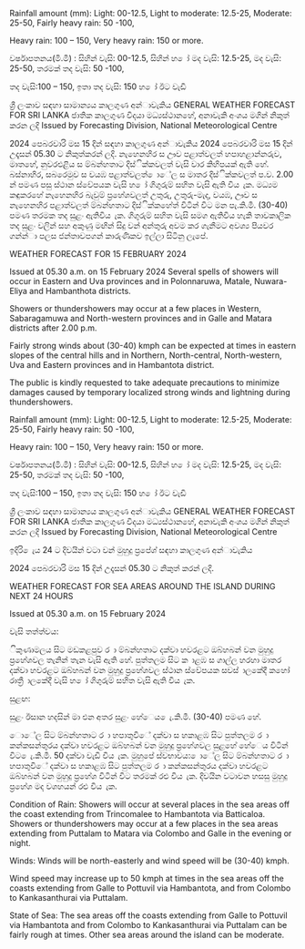 Rainfall amount (mm): Light: 00-12.5, Light to moderate: 12.5-25, Moderate: 25-50, Fairly heavy rain: 50 -100,

Heavy rain: 100 – 150, Very heavy rain: 150 or more.

වර්ෂාපතනය(මි.මී) : සිහින් වැසි: 00-12.5, සිහින් හ ෝ මද වැසි: 12.5-25, මද වැසි: 25-50, තරමක් තද වැසි: 50 -100,

තද වැසි:100 – 150, ඉතා තද වැසි: 150 හ ෝ ඊට වැඩි

ශ්‍රී ලංකාව සඳහා සාමාන්‍යය කාලගුණ අන්‍ාවැකිය GENERAL WEATHER FORECAST FOR SRI LANKA ජාතික කාලගුණ විදයා මධ්‍යස්ථානහේ, අනාවැකි අංශය මගින් නිකුත් කරන ලදි Issued by Forecasting Division, National Meteorological Centre

2024 පෙබරවාරි මස 15 දින්‍ සඳහා කාලගුණ අන්‍ාවැකිය 2024 පෙබරවාරි මස 15 දින්‍ උදෑසන්‍ 05.30 ට නිකුත්කරන්‍ ලදි. නැහෙනහිර ස ඌව පළාත්වලත් හපාහළාන්නරුව, මාතහේ, නුවරඑළිය ස ම්බන්හතාට දිස්ික්කවලත් වැසි වාර කිහිපයක් ඇති හේ. බස්නාහිර, සබරෙමුව ස වයඹ පළාත්වලත් ොේල ස මාතර දිස්ික්කවලත් ප.ව. 2.00 න් පමණ පසු ස්ථාන ස්වේපයක වැසි හ ෝ ගිගුරුම් සහිත වැසි ඇති විය ැක. මධ්‍යම කඳුකරහේ නැහෙනහිර බැවුම් ප්‍රහේශවලත් උතුරු, උතුරු-මැද, වයඹ, ඌව ස නැහෙනහිර පළාත්වලත් ම්බන්හතාට දිස්ික්කහේත් විටින් විට මන පැ.කි.මී. (30-40) පමණ තරමක තද සුළං ඇතිවිය ැක. ගිගුරුම් සහිත වැසි සමග ඇතිවිය හැකි තාවකාලික තද සුළං වලින් සහ අකුණු මඟින් සිදු වන්‍ අන්‍තුරු අවම කර ගැනීමට අවශ්‍ය පියවර ගන්න්‍ා පලස ජන්‍තාවපගන් කාරුණිකව ඉල්ලා සිටිනු ලැපේ.

WEATHER FORECAST FOR 15 FEBRUARY 2024

Issued at 05.30 a.m. on 15 February 2024 Several spells of showers will occur in Eastern and Uva provinces and in Polonnaruwa, Matale, Nuwara-Eliya and Hambanthota districts.

Showers or thundershowers may occur at a few places in Western, Sabaragamuwa and North-western provinces and in Galle and Matara districts after 2.00 p.m.

Fairly strong winds about (30-40) kmph can be expected at times in eastern slopes of the central hills and in Northern, North-central, North-western, Uva and Eastern provinces and in Hambantota district.

The public is kindly requested to take adequate precautions to minimize damages caused by temporary localized strong winds and lightning during thundershowers.

Rainfall amount (mm): Light: 00-12.5, Light to moderate: 12.5-25, Moderate: 25-50, Fairly heavy rain: 50 -100,

Heavy rain: 100 – 150, Very heavy rain: 150 or more.

වර්ෂාපතනය(මි.මී) : සිහින් වැසි: 00-12.5, සිහින් හ ෝ මද වැසි: 12.5-25, මද වැසි: 25-50, තරමක් තද වැසි: 50 -100,

තද වැසි:100 – 150, ඉතා තද වැසි: 150 හ ෝ ඊට වැඩි

ශ්‍රී ලංකාව සඳහා සාමාන්‍යය කාලගුණ අන්‍ාවැකිය GENERAL WEATHER FORECAST FOR SRI LANKA ජාතික කාලගුණ විදයා මධ්‍යස්ථානහේ, අනාවැකි අංශය මගින් නිකුත් කරන ලදි Issued by Forecasting Division, National Meteorological Centre

ඉදිරි ෙැය 24 ට දිවයින්‍ වටා වන්‍ මුහුදු ප්‍රපේශ්‍ සඳහා කාලගුණ අන්‍ාවැකිය

2024 පෙබරවාරි මස 15 දින්‍ උදෑසන්‍ 05.30 ට නිකුත් කරන්‍ ලදි.

WEATHER FORECAST FOR SEA AREAS AROUND THE ISLAND DURING NEXT 24 HOURS

Issued at 05.30 a.m. on 15 February 2024

වැසි තත්ත්වය:

ිකුණාමලය සිට මඩකළපුව ර ා ම්බන්හතාට දක්වා හවරළට ඔබ්හබන් වන මුහුදු ප්‍රහේශවල තැනින් තැන වැසි ඇති හේ. පුත්තලම සිට ක ාළඹ ස ගාල්ල හරහා මාතර දක්වා හවරළට ඔබ්හබන් වන මුහුදු ප්‍රහේශවල ස්ථාන ස්වේපයක සවස් ාලකේදී කහෝ රාත්‍රී ාලකේදී වැසි හ ෝ ගිගුරුම් සහිත වැසි ඇති විය ැක.

සුළඟ:

සුළං ඊසාන හදසින් මා එන අතර සුළං හේෙය ෙැ.කි.මී. (30-40) පමණ හේ.

ොේල සිට ම්බන්හතාට ර ා හපාතුවිේ දක්වා ස හකාළඹ සිට පුත්තලම ර ා කන්කසන්තුරය දක්වා හවරළට ඔබ්හබන් වන මුහුදු ප්‍රහේශවල සුළහේ හේෙය විටින් විට ෙැ.කි.මී. 50 දක්වා වැඩි විය ැක. මුහුපේ ස්වභාවය: ොේල සිට ම්බන්හතාට ර ා හපාතුවිේ දක්වා ස හකාළඹ සිට පුත්තලම ර ා කන්කසන්තුරය දක්වා හවරළට ඔබ්හබන් වන මුහුදු ප්‍රහේශ විටින් විට තරමක් රළු විය ැක. දිවයින වටාවන හසසු මුහුදු ප්‍රහේශ මද වශහයන් රළු විය ැක.

Condition of Rain: Showers will occur at several places in the sea areas off the coast extending from Trincomalee to Hambantota via Batticaloa. Showers or thundershowers may occur at a few places in the sea areas extending from Puttalam to Matara via Colombo and Galle in the evening or night.

Winds: Winds will be north-easterly and wind speed will be (30-40) kmph.

Wind speed may increase up to 50 kmph at times in the sea areas off the coasts extending from Galle to Pottuvil via Hambantota, and from Colombo to Kankasanthurai via Puttalam.

State of Sea: The sea areas off the coasts extending from Galle to Pottuvil via Hambantota and from Colombo to Kankasanthurai via Puttalam can be fairly rough at times. Other sea areas around the island can be moderate.